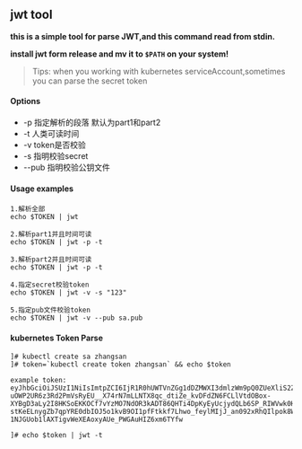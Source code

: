 ## jwt tool

**this is a simple tool for parse JWT,and this command read from stdin.**

**install jwt form release and mv it to `$PATH` on your system!**

>Tips: when you working with kubernetes serviceAccount,sometimes you can parse the secret token 

#### Options

- -p  指定解析的段落 默认为part1和part2
- -t  人类可读时间
- -v token是否校验
- -s 指明校验secret
- --pub 指明校验公钥文件

#### Usage examples

```shell
1.解析全部
echo $TOKEN | jwt 

2.解析part1并且时间可读
echo $TOKEN | jwt -p -t 

3.解析part2并且时间可读
echo $TOKEN | jwt -p -t 

4.指定secret校验token
echo $TOKEN | jwt -v -s "123"

5.指定pub文件校验token
echo $TOKEN | jwt -v --pub sa.pub
```



#### kubernetes Token Parse

```shell
]# kubectl create sa zhangsan
]# token=`kubectl create token zhangsan` && echo $token

example token:
eyJhbGciOiJSUzI1NiIsImtpZCI6IjR1R0hUWTVnZGg1dDZMWXI3dmlzWm9pQ0ZUeXliS2ZXaHFQa0ljUnJXeTQifQ.eyJhdWQiOlsiaHR0cHM6Ly9rdWJlcm5ldGVzLmRlZmF1bHQuc3ZjLmNsdXN0ZXIubG9jYWwiXSwiZXhwIjoxNjgxMzgwNDI1LCJpYXQiOjE2ODEzNzY4MjUsImlzcyI6Imh0dHBzOi8va3ViZXJuZXRlcy5kZWZhdWx0LnN2Yy5jbHVzdGVyLmxvY2FsIiwia3ViZXJuZXRlcy5pbyI6eyJuYW1lc3BhY2UiOiJkZWZhdWx0Iiwic2VydmljZWFjY291bnQiOnsibmFtZSI6InpoYW5nc2FuIiwidWlkIjoiZjA4NTUwZGEtY2Q2YS00YmU5LWJjYTctNWFmYWFiMGM4MTRjIn19LCJuYmYiOjE2ODEzNzY4MjUsInN1YiI6InN5c3RlbTpzZXJ2aWNlYWNjb3VudDpkZWZhdWx0OnpoYW5nc2FuIn0.PJRs31Ec-uOWP2UR6z3Rd2PmVsRyEU__X74rN7mLLNTX8qc_dtiZe_kvDFdZN6FCLlVtdOBox-XYBgD3aLy2I8HKSoEKKOCf7vYzMO7NdOR3kADT86QHTi4DpKyEyUcjydQLb6SP_RIWVwk0H9Nve9VIm22XKEGQplhF9ky0hHdSmdVC1LwqDf9TTASrIPZioj12Rf49H9d5_LumhWk1AmvBBOO9J5MRnU-stKeELnygZb7qpYRE0dbIOJ5o1kvB9OI1pfFtkkf7Lhwo_feylMIjJ_an092xRhQIlpok8W-1NJGUob1lAXTigvWeXEAoxyAUe_PWGAuHIZ6xm6TYfw

]# echo $token | jwt -t 
```

